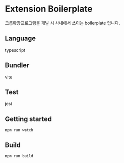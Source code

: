 # Extension Boilerplate

크롬확장프로그램을 개발 시 사내에서 쓰이는 boilerplate 입니다.

## Language
typescript

## Bundler
vite

## Test
jest

## Getting started

```
npm run watch
```

## Build

```
npm run build
```
